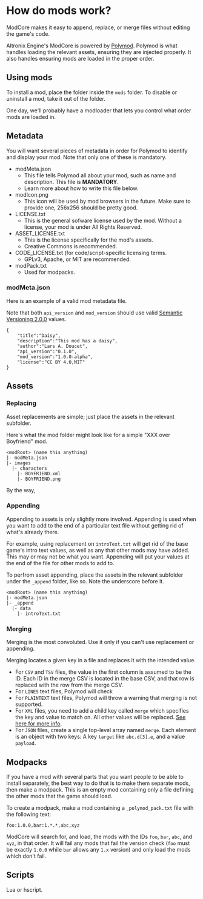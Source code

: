 # How do mods work?

ModCore makes it easy to append, replace, or merge files without editing the game's code.

Altronix Engine's ModCore is powered by [Polymod](https://github.com/larsiusprime/polymod). Polymod is what handles loading the relevant assets, ensuring they are injected properly. It also handles ensuring mods are loaded in the proper order.

## Using mods

To install a mod, place the folder inside the `mods` folder. To disable or uninstall a mod, take it out of the folder.

One day, we'll probably have a modloader that lets you control what order mods are loaded in.

## Metadata

You will want several pieces of metadata in order for Polymod to identify and display your mod. Note that only one of these is mandatory.

* modMeta.json
  * This file tells Polymod all about your mod, such as name and description. This file is **MANDATORY**.
  * Learn more about how to write this file below.
* modIcon.png
  * This icon will be used by mod browsers in the future. Make sure to provide one, 256x256 should be pretty good.
* LICENSE.txt
  * This is the general sofware license used by the mod. Without a license, your mod is under All Rights Reserved.
* ASSET_LICENSE.txt
  * This is the license specifically for the mod's assets.
  * Creative Commons is recommended.
* CODE_LICENSE.txt (for code/script-specific licensing terms.
  * GPLv3, Apache, or MIT are recommended.
* modPack.txt
  * Used for modpacks.

### modMeta.json

Here is an example of a valid mod metadata file.

Note that both `api_version` and `mod_version` should use valid [Semantic Versioning 2.0.0](https://semver.org/) values.

```
{
	"title":"Daisy",
	"description":"This mod has a daisy",
	"author":"Lars A. Doucet",
	"api_version":"0.1.0",
	"mod_version":"1.0.0-alpha",
	"license":"CC BY 4.0,MIT"
}
```

## Assets

### Replacing

Asset replacements are simple; just place the assets in the relevant subfolder.

Here's what the mod folder might look like for a simple "XXX over Boyfriend" mod.

```
<modRoot> (name this anything)
|- modMeta.json
|- images
  |- characters
    |- BOYFRIEND.xml
    |- BOYFRIEND.png
```

By the way, 

### Appending

Appending to assets is only slightly more involved. Appending is used when you want to add to the end of a particular text file without getting rid of what's already there.

For example, using replacement on `introText.txt` will get rid of the base game's intro text values, as well as any that other mods may have added. This may or may not be what you want. Appending will put your values at the end of the file for other mods to add to.

To perfrom asset appending, place the assets in the relevant subfolder under the `_append` folder, like so. Note the underscore before it.

```
<modRoot> (name this anything)
|- modMeta.json
|- _append
  |- data
    |- introText.txt
```

### Merging

Merging is the most convoluted. Use it only if you can't use replacement or appending.

Merging locates a given key in a file and replaces it with the intended value.

* For `CSV` and `TSV` files, the value in the first column is assumed to be the ID. Each ID in the merge CSV is located in the base CSV, and that row is replaced with the row from the merge CSV.
* For `LINES` text files, Polymod will check 
* For `PLAINTEXT` text files, Polymod will throw a warning that merging is not supported.
* For `XML` files, you need to add a child key called `merge` which specifies the key and value to match on. All other values will be replaced. [See here for more info](https://github.com/larsiusprime/polymod#_merge-folder).
* For `JSON` files, create a single top-level array named `merge`. Each element is an object with two keys: A key `target` like `abc.d[3].e`, and a value `payload`.

## Modpacks

If you have a mod with several parts that you want people to be able to install separately, the best way to do that is to make them separate mods, then make a modpack. This is an empty mod containing only a file defining the other mods that the game should load.

To create a modpack, make a mod containing a `_polymod_pack.txt` file with the following text:

```
foo:1.0.0,bar:1.*.*,abc,xyz
```

ModCore will search for, and load, the mods with the IDs `foo`, `bar`, `abc`, and `xyz`, in that order. It will fail any mods that fail the version check (`foo` must be exactly `1.0.0` while `bar` allows any `1.x` version) and only load the mods which don't fail.

## Scripts

Lua or hscript. 

